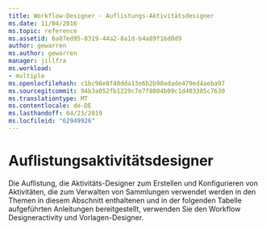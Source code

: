 ```yaml
---
title: Workflow-Designer - Auflistungs-Aktivitätsdesigner
ms.date: 11/04/2016
ms.topic: reference
ms.assetid: 6a07ed95-8319-44a2-8a1d-b4a89f16d0d9
author: gewarren
ms.author: gewarren
manager: jillfra
ms.workload:
- multiple
ms.openlocfilehash: c1bc98e8f40dda13e6b2b90adade479ed4aeba97
ms.sourcegitcommit: 94b3a052fb1229c7e7f8804b09c1d403385c7630
ms.translationtype: MT
ms.contentlocale: de-DE
ms.lasthandoff: 04/23/2019
ms.locfileid: "62949926"
---
```

# <a name="collection-activity-designers"></a>Auflistungsaktivitätsdesigner

Die Auflistung, die Aktivitäts-Designer zum Erstellen und Konfigurieren von Aktivitäten, die zum Verwalten von Sammlungen verwendet werden in den Themen in diesem Abschnitt enthaltenen und in der folgenden Tabelle aufgeführten Anleitungen bereitgestellt, verwenden Sie den Workflow Designeractivity und Vorlagen-Designer.